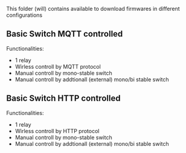 This folder (will) contains available to download firmwares in different configurations

## Basic Switch MQTT controlled
Functionalities:
- 1 relay
- Wirless controll by MQTT protocol
- Manual controll by mono-stable switch
- Manual controll by addtionall (external) mono/bi stable switch

## Basic Switch HTTP controlled
Functionalities:
- 1 relay
- Wirless controll by HTTP protocol
- Manual controll by mono-stable switch
- Manual controll by addtionall (external) mono/bi stable switch
